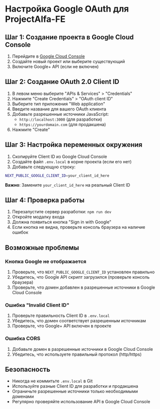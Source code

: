 # Настройка Google OAuth для ProjectAlfa-FE

## Шаг 1: Создание проекта в Google Cloud Console

1. Перейдите в [Google Cloud Console](https://console.cloud.google.com/)
2. Создайте новый проект или выберите существующий
3. Включите Google+ API (если не включен)

## Шаг 2: Создание OAuth 2.0 Client ID

1. В левом меню выберите "APIs & Services" > "Credentials"
2. Нажмите "Create Credentials" > "OAuth client ID"
3. Выберите тип приложения "Web application"
4. Введите название для вашего OAuth клиента
5. Добавьте разрешенные источники JavaScript:
   - `http://localhost:3000` (для разработки)
   - `https://yourdomain.com` (для продакшена)
6. Нажмите "Create"

## Шаг 3: Настройка переменных окружения

1. Скопируйте Client ID из Google Cloud Console
2. Создайте файл `.env.local` в корне проекта (если его нет)
3. Добавьте следующую строку:

```bash
NEXT_PUBLIC_GOOGLE_CLIENT_ID=your_client_id_here
```

**Важно**: Замените `your_client_id_here` на реальный Client ID

## Шаг 4: Проверка работы

1. Перезапустите сервер разработки: `npm run dev`
2. Откройте модалку входа
3. Должна появиться кнопка "Sign in with Google"
4. Если кнопка не видна, проверьте консоль браузера на наличие ошибок

## Возможные проблемы

### Кнопка Google не отображается

1. Проверьте, что `NEXT_PUBLIC_GOOGLE_CLIENT_ID` установлен правильно
2. Убедитесь, что Google API скрипт загрузился (проверьте консоль браузера)
3. Проверьте, что домен добавлен в разрешенные источники в Google Cloud Console

### Ошибка "Invalid Client ID"

1. Проверьте правильность Client ID в `.env.local`
2. Убедитесь, что домен соответствует разрешенным источникам
3. Проверьте, что Google+ API включен в проекте

### Ошибка CORS

1. Добавьте домен в разрешенные источники в Google Cloud Console
2. Убедитесь, что используете правильный протокол (http/https)

## Безопасность

- Никогда не коммитьте `.env.local` в Git
- Используйте разные Client ID для разработки и продакшена
- Ограничьте разрешенные источники только необходимыми доменами
- Регулярно проверяйте использование API в Google Cloud Console
